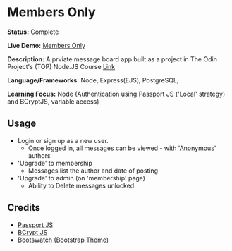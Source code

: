 # Members Only

**Status:** Complete

**Live Demo:** [Members Only](https://jum-members-only.adaptable.app/)

**Description:** A prviate message board app built as a project in The Odin Project's (TOP) Node.JS Course [Link](https://www.theodinproject.com/lessons/node-path-nodejs-members-only)

**Language/Frameworks:** Node, Express(EJS), PostgreSQL, 

**Learning Focus:** Node (Authentication using Passport JS ('Local' strategy) and BCryptJS, variable access)

## Usage

- Login or sign up as a new user.
  - Once logged in, all messages can be viewed - with 'Anonymous' authors
- 'Upgrade' to membership 
  - Messages list the author and date of posting
- 'Upgrade' to admin (on 'membership' page)
  - Ability to Delete messages unlocked

## Credits
- [Passport JS](https://www.passportjs.org/)
- [BCrypt JS](https://www.npmjs.com/package/bcryptjs)
- [Bootswatch (Bootstrap Theme)](https://bootswatch.com/journal/)

